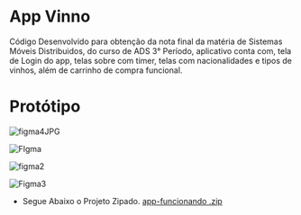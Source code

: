# App Vinno
Código Desenvolvido para obtenção da nota final da matéria de Sistemas Móveis Distribuidos, do curso de ADS 3° Período, aplicativo conta com, tela de Login do app, telas sobre com timer, telas com nacionalidades e tipos de vinhos, além de carrinho de compra funcional.


# Protótipo 

![figma4JPG](https://github.com/wlln148/reactNative/assets/127777836/0fd7d3da-56f5-42ae-8255-03262fda4f4a)

![FIgma](https://github.com/wlln148/reactNative/assets/127777836/8616caa9-4b36-4509-a57a-33ae3335f150)

![figma2](https://github.com/wlln148/reactNative/assets/127777836/61457421-64b7-452f-ac19-e61bb0b97b6d)

![Figma3](https://github.com/wlln148/reactNative/assets/127777836/fa3e3861-bfbd-4d8f-8314-8850db519d0b)

* Segue Abaixo o Projeto Zipado.
[app-funcionando .zip](https://github.com/wlln148/reactNative/files/13420508/app-funcionando.zip)

